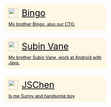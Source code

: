 <!DOCTYPE html>
<html lang="en">
<head>
  <meta charset="UTF-8">
  <meta name="viewport" content="width=device-width, initial-scale=1.0">
  <title>Document</title>
  <style type="text/css">
    .list{
      margin: 0 auto;
      padding: 0;
      display: flex;
      flex-wrap: wrap;
      width:100%;
    }
    .item{
      margin: 0 24px 24px 0;
      display: block;
      padding: 12px;
      width: 300px;
      border-radius: 12px;
      background-color: #fad44922;
      cursor: pointer;
      color:#000;
    }
    .item-head{
      display: flex;
    }
    .item-head__logo{
      width: 30px;
      height: 30px;
    }
    .item-head__name{
      margin-left: 12px;
      line-height: 30px;
      font-size: 28px;
    }
    .item__des{
      margin-top: 12px;
    }
  </style>
</head>
<body>
  <ul class="list">
    <a class="item" href="https://bingozb.github.io/">
      <div class="item-head">
        <img class="item-head__logo" src="/assets/img/bingo_logo.png"></img>
        <span class="item-head__name">Bingo</span>
      </div>
      <div class="item__des">
        My brother Bingo, also our CTO.
      </div>
    </a>
    <a class="item" href="http://blog.vane.ren/">
      <div class="item-head">
        <img class="item-head__logo" src="/assets/img/vane_logo.jpg"></img>
        <span class="item-head__name">Subin Vane</span>
      </div>
      <div class="item__des">
        My brother Subin Vane, work at Android with Java.
      </div>
    </a>
    <a class="item" href="http://blog.jschen.cc/">
      <div class="item-head">
        <img class="item-head__logo" src="/assets/img/logo.png"></img>
        <span class="item-head__name">JSChen</span>
      </div>
      <div class="item__des">
        Is me,Sunny and handsome boy
      </div>
    </a>
  </ul>
</body>
</html>
